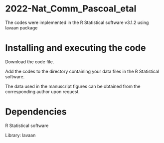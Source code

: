 # 2022-Nat_Comm_Pascoal_etal

The codes were implemented in the R Statistical software v3.1.2 using lavaan package 

# Installing and executing the code

Download the code file. 

Add the codes to the directory containing your data files in the R Statistical software.

The data used in the manuscript figures can be obtained from the corresponding author upon request.

# Dependencies 

R Statistical software

Library: lavaan
